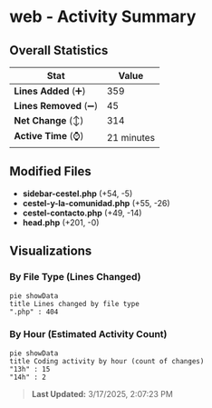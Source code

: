 # web - Activity Summary 

## Overall Statistics

| Stat                   | Value                                                             |
| ---------------------- | ----------------------------------------------------------------- |
| **Lines Added** (➕)   | 359                                          |
| **Lines Removed** (➖) | 45                                        |
| **Net Change** (↕)    | 314                |
| **Active Time** (⌚)   | 21 minutes |


## Modified Files
- **sidebar-cestel.php** (+54, -5)
- **cestel-y-la-comunidad.php** (+55, -26)
- **cestel-contacto.php** (+49, -14)
- **head.php** (+201, -0)

## Visualizations

### By File Type (Lines Changed)

```mermaid
pie showData
title Lines changed by file type
".php" : 404
```

### By Hour (Estimated Activity Count)

```mermaid
pie showData
title Coding activity by hour (count of changes)
"13h" : 15
"14h" : 2
```


> **Last Updated:** 3/17/2025, 2:07:23 PM